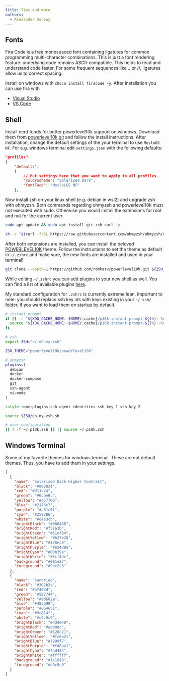 ```yaml
---
title: Tips and more
authors:
  - Alexander Serowy
---
```


## Fonts

Fira Code is a free monospaced font containing ligatures for common programming multi-character combinations. This is just a font rendering feature: underlying code remains ASCII-compatible. This helps to read and understand code faster. For some frequent sequences like .. or //, ligatures allow us to correct spacing.

Install on windows with `choco install firacode -y`. After installation you can use fira with

- [Visual Studio](https://github.com/tonsky/FiraCode/wiki/Visual-Studio-Instructions)
- [VS Code](https://github.com/tonsky/FiraCode/wiki/VS-Code-Instructions)

## Shell

Install nerd fonds for better powerlevel10k support on windows. Download them from [powerlevel10k git](https://github.com/romkatv/powerlevel10k) and follow the install instructions. After installation, change the default settings of the your terminal to use `MesloGS NF`. For e.g. windows terminal edit `settings.json` with the following defaults:

```json
"profiles":
{
    "defaults":
    {
        // Put settings here that you want to apply to all profiles.
        "colorScheme": "Solarized Dark",
        "fontFace": "MesloLGS NF"
    },
```

Now install zsh on your linux shell (e.g. debian in wsl2) and upgrade zsh with ohmyzsh. Both commands regarding ohmyzsh and powerlevel10k must not executed with sudo. Otherwise you would install the extensions for root and not for the current user.

```sh
sudo apt update && sudo apt install git zsh curl -y
```

```sh
sh -c "$(curl -fsSL https://raw.githubusercontent.com/ohmyzsh/ohmyzsh/master/tools/install.sh)"
```

After both extensions are installed, you can install the beloved [POWERLEVEL10K](https://github.com/romkatv/powerlevel10k) theme. Follow the instructions to set the theme as default in `~/.zshrc` and make sure, the new fonts are installed and used in your terminal!

```sh
git clone --depth=1 https://github.com/romkatv/powerlevel10k.git ${ZSH_CUSTOM:-$HOME/.oh-my-zsh/custom}/themes/powerlevel10k
```

While editing `~/.zshrc` you can add plugins to your new shell as well. You can find a list of available plugins [here](https://github.com/ohmyzsh/ohmyzsh/tree/master/plugins).

My standard configuration for `.zshrc` is currently extreme lean. Important to note: you should replace ssh key ids with keys existing in your `~/.ssh/` folder, if you want to load them on startup by default.

```zsh
# instant prompt
if [[ -r "${XDG_CACHE_HOME:-$HOME/.cache}/p10k-instant-prompt-${(%):-%n}.zsh" ]]; then
  source "${XDG_CACHE_HOME:-$HOME/.cache}/p10k-instant-prompt-${(%):-%n}.zsh"
fi

# zsh
export ZSH="~/.oh-my-zsh"

ZSH_THEME="powerlevel10k/powerlevel10k"

# ohmyzsh
plugins=(
  debian
  docker
  docker-compose
  git
  ssh-agent
  vi-mode
)

zstyle :omz:plugins:ssh-agent identities ssh_key_1 ssh_key_2

source $ZSH/oh-my-zsh.sh

# user configuration
[[ ! -f ~/.p10k.zsh ]] || source ~/.p10k.zsh
```

## Windows Terminal

Some of my favorite themes for windows terminal. These are not default themes. Thus, you have to add them in your settings.

```json
[
  {
    "name": "Solarized Dark Higher Contrast",
    "black": "#002831",
    "red": "#d11c24",
    "green": "#6cbe6c",
    "yellow": "#a57706",
    "blue": "#2176c7",
    "purple": "#c61c6f",
    "cyan": "#259286",
    "white": "#eae3cb",
    "brightBlack": "#006488",
    "brightRed": "#f5163b",
    "brightGreen": "#51ef84",
    "brightYellow": "#b27e28",
    "brightBlue": "#178ec8",
    "brightPurple": "#e24d8e",
    "brightCyan": "#00b39e",
    "brightWhite": "#fcf4dc",
    "background": "#001e27",
    "foreground": "#9cc2c3"
  },
  {
    "name": "Sundried",
    "black": "#302b2a",
    "red": "#a7463d",
    "green": "#587744",
    "yellow": "#9d602a",
    "blue": "#485b98",
    "purple": "#864651",
    "cyan": "#9c814f",
    "white": "#c9c9c9",
    "brightBlack": "#4d4e48",
    "brightRed": "#aa000c",
    "brightGreen": "#128c21",
    "brightYellow": "#fc6a21",
    "brightBlue": "#7999f7",
    "brightPurple": "#fd8aa1",
    "brightCyan": "#fad484",
    "brightWhite": "#ffffff",
    "background": "#1a1818",
    "foreground": "#c9c9c9"
  }
]
```
